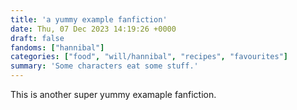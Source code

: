 ```yaml
---
title: 'a yummy example fanfiction'
date: Thu, 07 Dec 2023 14:19:26 +0000
draft: false
fandoms: ["hannibal"]
categories: ["food", "will/hannibal", "recipes", "favourites"]
summary: 'Some characters eat some stuff.'
---
```


This is another super yummy examaple fanfiction. 

